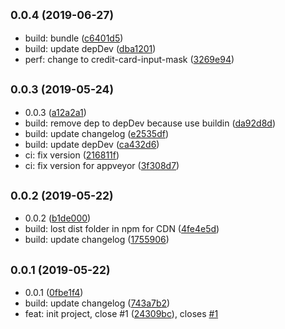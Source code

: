 ## <small>0.0.4 (2019-06-27)</small>

* build: bundle ([c6401d5](https://github.com/scrum/vue-restricted-input/commit/c6401d5))
* build: update depDev ([dba1201](https://github.com/scrum/vue-restricted-input/commit/dba1201))
* perf: change to credit-card-input-mask ([3269e94](https://github.com/scrum/vue-restricted-input/commit/3269e94))



## <small>0.0.3 (2019-05-24)</small>

* 0.0.3 ([a12a2a1](https://github.com/scrum/vue-restricted-input/commit/a12a2a1))
* build: remove dep to depDev because use buildin ([da92d8d](https://github.com/scrum/vue-restricted-input/commit/da92d8d))
* build: update changelog ([e2535df](https://github.com/scrum/vue-restricted-input/commit/e2535df))
* build: update depDev ([ca432d6](https://github.com/scrum/vue-restricted-input/commit/ca432d6))
* ci: fix version ([216811f](https://github.com/scrum/vue-restricted-input/commit/216811f))
* ci: fix version for appveyor ([3f308d7](https://github.com/scrum/vue-restricted-input/commit/3f308d7))



## <small>0.0.2 (2019-05-22)</small>

* 0.0.2 ([b1de000](https://github.com/scrum/vue-restricted-input/commit/b1de000))
* build: lost dist folder in npm for CDN ([4fe4e5d](https://github.com/scrum/vue-restricted-input/commit/4fe4e5d))
* build: update changelog ([1755906](https://github.com/scrum/vue-restricted-input/commit/1755906))



## <small>0.0.1 (2019-05-22)</small>

* 0.0.1 ([0fbe1f4](https://github.com/scrum/vue-restricted-input/commit/0fbe1f4))
* build: update changelog ([743a7b2](https://github.com/scrum/vue-restricted-input/commit/743a7b2))
* feat: init project, close #1 ([24309bc](https://github.com/scrum/vue-restricted-input/commit/24309bc)), closes [#1](https://github.com/scrum/vue-restricted-input/issues/1)



